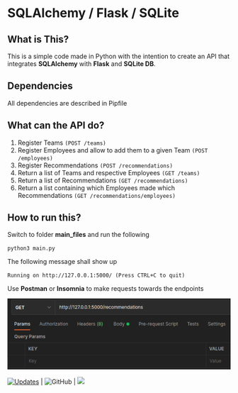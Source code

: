 # SQLAlchemy / Flask / SQLite

## What is This?

This is a simple code made in Python with the intention to create an API that integrates 
**SQLAlchemy** with **Flask** and **SQLite DB**. 

## Dependencies

All dependencies are described in Pipfile 

## What can the API do?

1. Register Teams `(POST /teams)`
2. Register Employees and allow to add them to a given Team `(POST /employees)`
3. Register Recommendations `(POST /recommendations)`
4. Return a list of Teams and respective Employees `(GET /teams)`
5. Return a list of Recommendations `(GET /recommendations)`
6. Return a list containing which Employees made which Recommendations `(GET /recommendations/employees)`


## How to run this? 

Switch to folder **main_files** and run the following
```
python3 main.py
```
The following message shall show up
```
Running on http://127.0.0.1:5000/ (Press CTRL+C to quit)
```

Use **Postman** or **Insomnia** to make requests towards the endpoints

![img.png](main_files/img.png)


[![Updates](https://pyup.io/repos/github/sambiase/sqlalchemy_flask_api/shield.svg)](https://pyup.io/repos/github/sambiase/sqlalchemy_flask_api/)
| ![GitHub](https://img.shields.io/github/license/sambiase/sqlalchemy_flask_api?logo=GitHub) |  <a href="https://www.linkedin.com/in/sambiase" target="_blank"><img src="https://img.shields.io/badge/-LinkedIn-%230077B5?style=flat&logo=linkedin&logoColor=white" target="_blank"></a> 